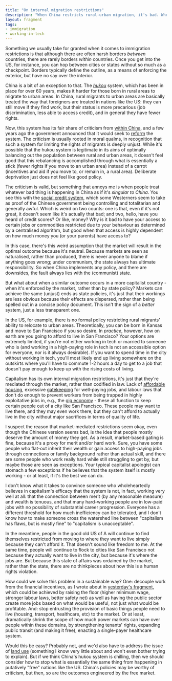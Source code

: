 ```yaml
---
title: "On internal migration restrictions"
description: "When China restricts rural-urban migration, it's bad. When the same sort of restrictions are created by capitalism, that's totally fine."
layout: fragment
tags:
- immigration
- working-in-tech
---
```


Something we usually take for granted when it comes to immigration restrictions is that although there are often harsh borders _between_ countries, there are rarely borders _within_ countries. Once you get into the US, for instance, you can hop between cities or states without so much as a checkpoint. Borders typically define the outline, as a means of enforcing the exterior, but have no say over the interior.

China is a bit of an exception to that. The [_hukou_](https://thediplomat.com/2017/07/chinas-hukou-system/) system, which has been in place for over 60 years, makes it harder for those born in rural areas to migrate to urban areas. In China, rural migrants to urban areas are basically treated the way that foreigners are treated in nations like the US: they can still move if they find work, but their status is more precarious (job discrimination, less able to access credit), and in general they have fewer rights.

Now, this system has its fair share of criticism from [within China](https://www.blubrry.com/thedig/43196620/chinese-class-conflict-with-jenny-chan/), and a few years ago the government announced that it would seek to [reform](https://thediplomat.com/2017/02/chinas-hukou-reforms-and-the-urbanization-challenge/) the system. The criticism is usually rooted in moral qualms, in recognition that such a system for limiting the rights of migrants is deeply unjust. While it's possible that the hukou system is legitimate in its aims of optimally balancing out the population between rural and urban areas, it doesn't feel good that this rebalancing is accomplished through what is essentially a stick (fewer rights if you move to an urban area) instead of a carrot (incentives and aid if you move to, or remain in, a rural area). Deliberate deprivation just does not feel like good policy.

The criticism is valid, but something that annoys me is when people treat whatever bad thing is happening in China as if it's _singular to China_. You see this with the [social credit system](https://logicmag.io/07-the-messy-truth-about-social-credit/), which some Westerners seem to take as proof of the Chinese government being controlling and totalitarian and generally awful. Which is weird on two counts: one is that, even if it's not great, it doesn't seem like it's actually that bad; and two, hello, have you heard of credit scores? Or like, money? Why is it bad to have your access to certain jobs or commodities restricted due to your behaviour as determined by a centralised algorithm, but good when that access is highly dependent on how much money you (or your parents) have access to?

In this case, there's this weird assumption that the market will result in the optimal outcome because it's neutral. Because markets are seen as naturalised, rather than produced, there is never anyone to blame if anything goes wrong; under communism, the state always has ultimate responsibility. So when China implements any policy, and there are downsides, the fault always lies with the (communist) state.

But what about when a similar outcome occurs in a more capitalist country - when it's enforced by the market, rather than by state policy? Markets can achieve the same (unjust) ends as state policies, it's just that their workings are less obvious because their effects are dispersed, rather than being spelled out in a concise policy document. This isn't the sign of a _better_ system, just a less transparent one.

In the US, for example, there is no formal policy restricting rural migrants' ability to relocate to urban areas. Theoretically, you can be born in Kansas and move to San Francisco if you so desire. In _practice_, however, how on earth are you going to afford to live in San Francisco? Your options are extremely limited, if you're not either working in tech or married to someone who is (and working in a high-paying role in tech is not an accessible option for everyone, nor is it always desirable). If you want to spend time in the city without working in tech, you'll most likely end up living somewhere on the outskirts where you'll have to commute 1-2 hours a day to get to a job that doesn't pay enough to keep up with the rising costs of living.

Capitalism has its own internal migration restrictions, it's just that they're mediated through the market, rather than codified in law. Lack of [affordable housing](/posts/fragments-101), excessive [gatekeeping](/posts/fragments-94) for well-paying jobs, and labour laws that don't do enough to prevent workers from being trapped in highly exploitative jobs in, e.g., the [gig economy](/posts/fragments-5) - these all function to keep certain people out of a city like San Francisco. These people may want to live there, and they may even work there, but they can't afford to actually live in the city without major sacrifices in terms of quality of life.

I suspect the reason that market-mediated restrictions seem okay, even though the Chinese version seems bad, is the idea that people mostly deserve the amount of money they get. As a result, market-based gating is fine, because it's a proxy for merit and/or hard work. Sure, you have some people who flat-out inherit their wealth or gain access to high-paying jobs through connections or family background rather than actual skill, and there are some people who work really hard while still struggling to get by, but maybe those are seen as exceptions. Your typical capitalist apologist can stomach a few exceptions if he believes that the system itself is mostly working - or at least, if it's the best we can do.

I don't know what it takes to convince someone who wholeheartedly believes in capitalism's efficacy that the system is not, in fact, working very well at all: that the connection between merit (by any reasonable measure) and wealth is tenuous, and that many hard-working people are in low-paid jobs with no possibility of substantial career progression. Everyone has a different threshold for how much inefficiency can be tolerated, and I don't know how to make someone cross the watershed line between "capitalism has flaws, but is mostly fine" to "capitalism is unacceptable".

In the meantime, people in the good old US of A will continue to find themselves restricted from moving to where they want to live simply because they can't afford it. That doesn't sound like freedom to me. At the same time, people will continue to flock to cities like San Francisco not because they actually want to live in the city, but because it's where the jobs are. But because this state of affairs was ordained by the market, rather than the state, there are no thinkpieces about how this is a human rights violation.

How could we solve this problem in a sustainable way? One: decouple work from the financial incentives, as I wrote about in [yesterday's fragment](/posts/fragments-111), which could be achieved by raising the floor (higher minimum wage, stronger labour laws, better safety net) as well as having the public sector create more jobs based on what would be useful, not just what would be profitable. And: stop entrusting the provision of basic things people need to live (housing, transport, healthcare, etc) to the market. Or at least, dramatically shrink the scope of how much power markets can have over people within these domains, by strengthening tenants' rights, expanding public transit (and making it free), enacting a single-payer healthcare system.

Would this be easy? Probably not, and we'd also have to address the issue of [land use](https://slate.com/business/2019/02/green-new-deal-alexandria-ocasio-cortez-flaw-land-use.html) (something I know very little about and won't even bother trying to explain). But if we think China's hukou system is chilling, then we should consider how to stop what is essentially the same thing from happening in putatively "free" nations like the US. China's policies may be worthy of criticism, but then, so are the outcomes engineered by the free market.
